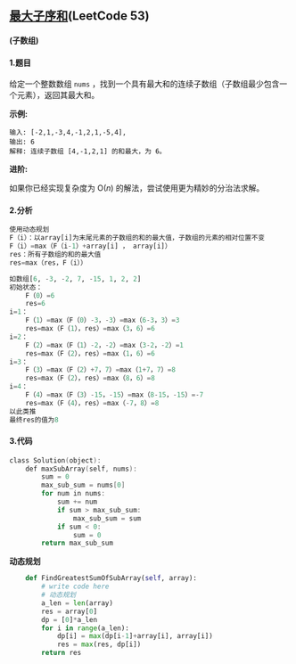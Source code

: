 ## [最大子序和](https://leetcode-cn.com/problems/maximum-subarray/)(LeetCode 53)

#### (子数组)

#### 1.题目

给定一个整数数组 `nums` ，找到一个具有最大和的连续子数组（子数组最少包含一个元素），返回其最大和。

**示例:**

```
输入: [-2,1,-3,4,-1,2,1,-5,4],
输出: 6
解释: 连续子数组 [4,-1,2,1] 的和最大，为 6。
```

**进阶:**

如果你已经实现复杂度为 O(*n*) 的解法，尝试使用更为精妙的分治法求解。

#### 2.分析

```python
使用动态规划
F（i）：以array[i]为末尾元素的子数组的和的最大值，子数组的元素的相对位置不变
F（i）=max（F（i-1）+array[i] ， array[i]）
res：所有子数组的和的最大值
res=max（res，F（i））

如数组[6, -3, -2, 7, -15, 1, 2, 2]
初始状态：
    F（0）=6
    res=6
i=1：
    F（1）=max（F（0）-3，-3）=max（6-3，3）=3
    res=max（F（1），res）=max（3，6）=6
i=2：
    F（2）=max（F（1）-2，-2）=max（3-2，-2）=1
    res=max（F（2），res）=max（1，6）=6
i=3：
    F（3）=max（F（2）+7，7）=max（1+7，7）=8
    res=max（F（2），res）=max（8，6）=8
i=4：
    F（4）=max（F（3）-15，-15）=max（8-15，-15）=-7
    res=max（F（4），res）=max（-7，8）=8
以此类推
最终res的值为8
```





#### 3.代码

```c
class Solution(object):
    def maxSubArray(self, nums):
        sum = 0
        max_sub_sum = nums[0]
        for num in nums:
            sum += num
            if sum > max_sub_sum:
                max_sub_sum = sum
            if sum < 0:
                sum = 0
        return max_sub_sum
```



**动态规划**

```python
    def FindGreatestSumOfSubArray(self, array):
        # write code here
        # 动态规划
        a_len = len(array)
        res = array[0]
        dp = [0]*a_len
        for i in range(a_len):
            dp[i] = max(dp[i-1]+array[i], array[i])
            res = max(res, dp[i])
        return res
```

